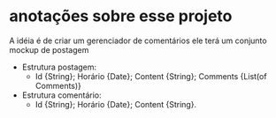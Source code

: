 # anotações sobre esse projeto

A idéia é de criar um gerenciador de comentários
ele terá um conjunto mockup de postagem

- Estrutura postagem:
  - Id {String}; Horário {Date}; Content {String}; Comments {List(of Comments)}
- Estrutura comentário:
  - Id {String}; Horário {Date}; Content {String}.
